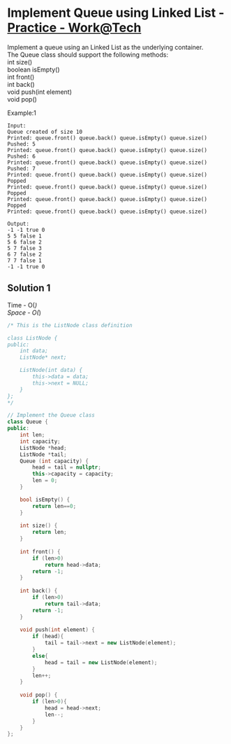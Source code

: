 # Implement Queue using Linked List - [Practice - Work@Tech](https://workat.tech/problem-solving/practice/implement-queue-linked-list)

Implement a queue using an Linked List as the underlying container.
<br>
The Queue class should support the following methods:
<br>
int size()<br>
boolean isEmpty()<br>
int front()<br>
int back()<br>
void push(int element)<br>
void pop()



Example:1
```
Input: 
Queue created of size 10
Printed: queue.front() queue.back() queue.isEmpty() queue.size()
Pushed: 5
Printed: queue.front() queue.back() queue.isEmpty() queue.size()
Pushed: 6
Printed: queue.front() queue.back() queue.isEmpty() queue.size()
Pushed: 7
Printed: queue.front() queue.back() queue.isEmpty() queue.size()
Popped
Printed: queue.front() queue.back() queue.isEmpty() queue.size()
Popped
Printed: queue.front() queue.back() queue.isEmpty() queue.size()
Popped
Printed: queue.front() queue.back() queue.isEmpty() queue.size()

Output: 
-1 -1 true 0
5 5 false 1
5 6 false 2
5 7 false 3
6 7 false 2
7 7 false 1
-1 -1 true 0
```



## Solution 1  

Time - O(_)<br>
Space - O(_)

```cpp
/* This is the ListNode class definition

class ListNode {
public:
	int data;
	ListNode* next;

	ListNode(int data) {
		this->data = data;
		this->next = NULL;
	}
};
*/

// Implement the Queue class
class Queue {
public:
	int len;
	int capacity;
	ListNode *head;
	ListNode *tail;
	Queue (int capacity) {
		head = tail = nullptr;
		this->capacity = capacity;
		len = 0;
	}

	bool isEmpty() {
		return len==0;
	}
	
	int size() {
		return len;
	}
	
	int front() {
		if (len>0)
			return head->data;
		return -1;		
	}
	
	int back() {
		if (len>0)
			return tail->data;
		return -1;
	}
	
	void push(int element) {
		if (head){
			tail = tail->next = new ListNode(element);
		}
		else{
			head = tail = new ListNode(element);
		}
		len++;
	}
	
	void pop() {
		if (len>0){
			head = head->next;
			len--;
		}
	}
};
```